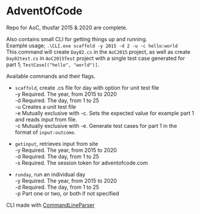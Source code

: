# AdventOfCode

Repo for AoC, thusfar 2015 & 2020 are complete. 

Also contains small CLI for getting things up and running.<br>
Example usage; `.\CLI.exe scaffold -y 2015 -d 2 -u -c hello:world` <br>
This command will create `Day02.cs` in the `AoC2015` project, 
as well as create `Day02test.cs` in `AoC2015Test` project with a single test case generated for part 1; `TestCase[("hello", "world")]`. 

Available commands and their flags.
- `scaffold`, create .cs file for day with option for unit test file<br>
    -y           Required. The year, from 2015 to 2020<br>
    -d           Required. The day, from 1 to 25<br>
    -u           Creates a unit test file<br>
    -e           Mutually exclusive with -c. Sets the expected value for example part 1 and reads input from file.<br>
    -c           Mutually exclusive with -e. Generate test cases for part 1 in the format of `input:outcome`.<br>

- `getinput`, retrieves input from site <br>
  -y           Required. The year, from 2015 to 2020<br>
  -d           Required. The day, from 1 to 25<br>
  -s           Required. The session token for adventofcode.com<br>

- `runday`, run an individual day<br>
  -y           Required. The year, from 2015 to 2020<br>
  -d           Required. The day, from 1 to 25<br>
  -p           Part one or two, or both if not specified<br>

 CLI made with [CommandLineParser](https://github.com/commandlineparser/commandline)
   
